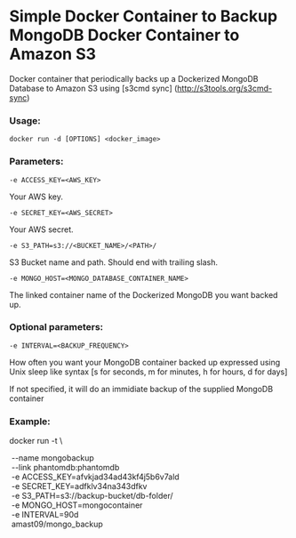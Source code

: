 Simple Docker Container to Backup MongoDB Docker Container to Amazon S3
===================

Docker container that periodically backs up a Dockerized MongoDB Database to Amazon S3 using [s3cmd sync] (http://s3tools.org/s3cmd-sync)

### Usage:

	docker run -d [OPTIONS] <docker_image>

### Parameters:

`-e ACCESS_KEY=<AWS_KEY>`
<p>Your AWS key.</p>

`-e SECRET_KEY=<AWS_SECRET>`
<p>Your AWS secret.</p>

`-e S3_PATH=s3://<BUCKET_NAME>/<PATH>/`
<p>S3 Bucket name and path. Should end with trailing slash.</p>

`-e MONGO_HOST=<MONGO_DATABASE_CONTAINER_NAME>`
<p>The linked container name of the Dockerized MongoDB you want backed up.</p>

### Optional parameters:

`-e INTERVAL=<BACKUP_FREQUENCY>`
<p>How often you want your MongoDB container backed up expressed using Unix sleep like syntax [s for seconds, m for minutes, h for hours, d for days]</p>
<p>If not specified, it will do an immidiate backup of the supplied MongoDB container</p>

### Example:

docker run -t \

&nbsp;--name mongobackup \
&nbsp;--link phantomdb:phantomdb \
&nbsp;-e ACCESS_KEY=afvkjad34ad43kf4j5b6v7ald \
&nbsp;-e SECRET_KEY=adfklv34na343dfkv \
&nbsp;-e S3_PATH=s3://backup-bucket/db-folder/ \
&nbsp;-e MONGO_HOST=mongocontainer \
&nbsp;-e INTERVAL=90d \
&nbsp;amast09/mongo_backup
